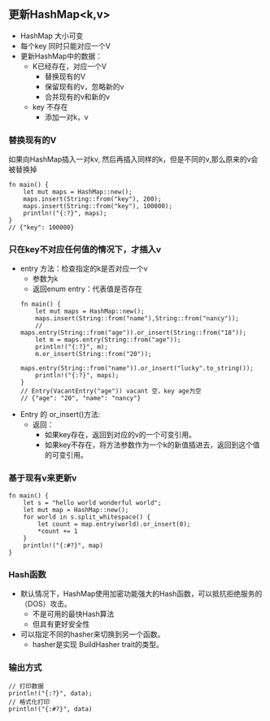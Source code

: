 ## 更新HashMap<k,v>

* HashMap 大小可变
* 每个key 同时只能对应一个V
* 更新HashMap中的数据：
    * K已经存在，对应一个V
        * 替换现有的V
        * 保留现有的v，忽略新的v
        * 合并现有的v和新的v
    * key 不存在
        * 添加一对k，v

### 替换现有的V

如果向HashMap插入一对kv, 然后再插入同样的k，但是不同的v,那么原来的v会被替换掉
```
fn main() {
    let mut maps = HashMap::new();
    maps.insert(String::from("key"), 200);
    maps.insert(String::from("key"), 100000);
    println!("{:?}", maps);
}
// {"key": 100000}
```

### 只在key不对应任何值的情况下，才插入v

* entry 方法：检查指定的k是否对应一个v
    * 参数为k
    * 返回enum entry：代表值是否存在
    ```
    fn main() {
        let mut maps = HashMap::new();
        maps.insert(String::from("name"),String::from("nancy"));
        // maps.entry(String::from("age")).or_insert(String::from("18"));
        let m = maps.entry(String::from("age"));
        println!("{:?}", m);
        m.or_insert(String::from("20"));
        maps.entry(String::from("name")).or_insert("lucky".to_string());
        println!("{:?}", maps);
    }
    // Entry(VacantEntry("age")) vacant 空，key age为空
    // {"age": "20", "name": "nancy"}
    ```
* Entry 的  or_insert()方法:
    * 返回：
        * 如果key存在，返回到对应的v的一个可变引用。
        * 如果key不存在，将方法参数作为一个k的新值插进去，返回到这个值的可变引用。

### 基于现有v来更新v
```
fn main() {
    let s = "hello world wonderful world";
    let mut map = HashMap::new();
    for world in s.split_whitespace() {
        let count = map.entry(world).or_insert(0);
        *count += 1
    }
    println!("{:#?}", map)
}
```

### Hash函数
* 默认情况下，HashMap使用加密功能强大的Hash函数，可以抵抗拒绝服务的（DOS）攻击。
    * 不是可用的最快Hash算法
    * 但具有更好安全性
* 可以指定不同的hasher来切换到另一个函数。
    * hasher是实现 BuildHasher trait的类型。

### 输出方式
```
// 打印数据
println!("{:?}", data);
// 格式化打印
println!("{:#?}", data)
```